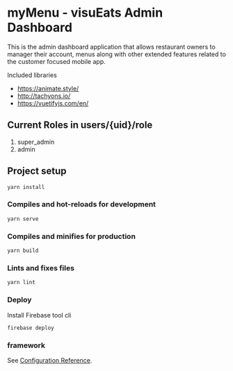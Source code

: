 # myMenu - visuEats Admin Dashboard

This is the admin dashboard application that allows restaurant owners to manager their account, menus along with other extended features related to the customer focused mobile app.

Included libraries
+ https://animate.style/
+ http://tachyons.io/
+ https://vuetifyjs.com/en/

## Current Roles in users/{uid}/role
 1. super_admin
 2. admin 

## Project setup
```
yarn install
```

### Compiles and hot-reloads for development
```
yarn serve
```

### Compiles and minifies for production
```
yarn build
```

### Lints and fixes files
```
yarn lint
```

### Deploy 

Install Firebase tool cli

```
firebase deploy
```


### framework
See [Configuration Reference](https://cli.vuejs.org/config/).
